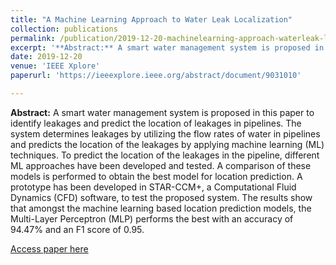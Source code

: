 ```yaml
---
title: "A Machine Learning Approach to Water Leak Localization"
collection: publications
permalink: /publication/2019-12-20-machinelearning-approach-waterleak-localization
excerpt: '**Abstract:** A smart water management system is proposed in this paper to identify leakages and predict the location of leakages in pipelines. The system determines leakages by utilizing the flow rates of water in pipelines and predicts the location of the leakages by applying machine learning (ML) techniques. To predict the location of the leakages in the pipeline, different ML approaches have been developed and tested. A comparison of these models is performed to obtain the best model for location prediction. A prototype has been developed in STAR-CCM+, a Computational Fluid Dynamics (CFD) software, to test the proposed system. The results show that amongst the machine learning based location prediction models, the Multi-Layer Perceptron (MLP) performs the best with an accuracy of 94.47% and an F1 score of 0.95.'
date: 2019-12-20
venue: 'IEEE Xplore'
paperurl: 'https://ieeexplore.ieee.org/abstract/document/9031010'

---
```

**Abstract:** A smart water management system is proposed in this paper to identify leakages and predict the location of leakages in pipelines. The system determines leakages by utilizing the flow rates of water in pipelines and predicts the location of the leakages by applying machine learning (ML) techniques. To predict the location of the leakages in the pipeline, different ML approaches have been developed and tested. A comparison of these models is performed to obtain the best model for location prediction. A prototype has been developed in STAR-CCM+, a Computational Fluid Dynamics (CFD) software, to test the proposed system. The results show that amongst the machine learning based location prediction models, the Multi-Layer Perceptron (MLP) performs the best with an accuracy of 94.47% and an F1 score of 0.95.

[Access paper here](https://ieeexplore.ieee.org/abstract/document/9031010)  
